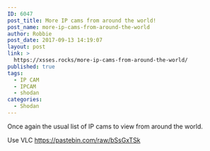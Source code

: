 ```yaml
---
ID: 6047
post_title: More IP cams from around the world!
post_name: more-ip-cams-from-around-the-world
author: Robbie
post_date: 2017-09-13 14:19:07
layout: post
link: >
  https://xsses.rocks/more-ip-cams-from-around-the-world/
published: true
tags:
  - IP CAM
  - IPCAM
  - shodan
categories:
  - Shodan
---
```

Once again the usual list of IP cams to view from around the world.

Use VLC <a href="https://pastebin.com/raw/bSsGxTSk">https://pastebin.com/raw/bSsGxTSk</a>

<script src="https://pastebin.com/embed_js/bSsGxTSk"></script>
